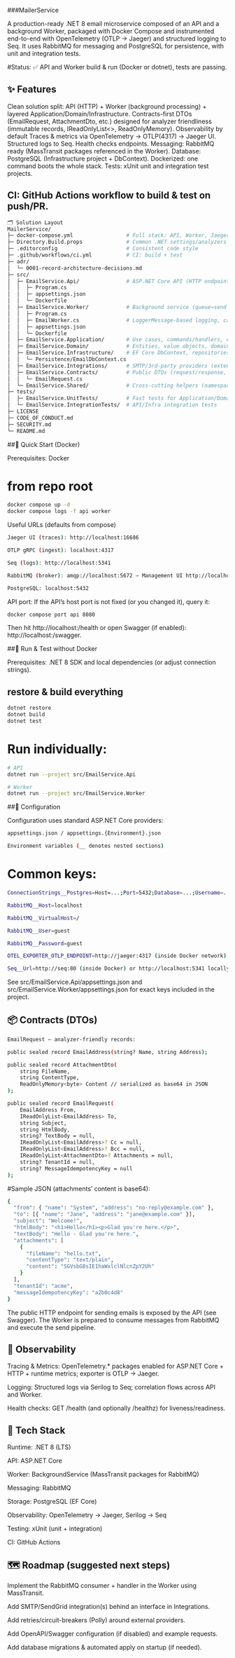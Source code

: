 ###MailerService

A production-ready .NET 8 email microservice composed of an API and a background Worker, packaged with Docker Compose and instrumented end-to-end with OpenTelemetry (OTLP → Jaeger) and structured logging to Seq. It uses RabbitMQ for messaging and PostgreSQL for persistence, with unit and integration tests.

#Status: ✅ API and Worker build & run (Docker or dotnet), tests are passing.

## ✨ Features
Clean solution split: API (HTTP) + Worker (background processing) + layered Application/Domain/Infrastructure.
Contracts-first DTOs (EmailRequest, AttachmentDto, etc.) designed for analyzer friendliness (immutable records, IReadOnlyList<>, ReadOnlyMemory<byte>).
Observability by default
Traces & metrics via OpenTelemetry → OTLP(4317) → Jaeger UI.
Structured logs to Seq.
Health checks endpoints.
Messaging: RabbitMQ ready (MassTransit packages referenced in the Worker).
Database: PostgreSQL (Infrastructure project + DbContext).
Dockerized: one command boots the whole stack.
Tests: xUnit unit and integration test projects.

## CI: GitHub Actions workflow to build & test on push/PR.
```bash
🗂️ Solution Layout
MailerService/
├─ docker-compose.yml                 # Full stack: API, Worker, Jaeger, Seq, RabbitMQ, Postgres
├─ Directory.Build.props              # Common .NET settings/analyzers
├─ .editorconfig                      # Consistent code style
├─ .github/workflows/ci.yml           # CI: build + test
├─ adr/
│  └─ 0001-record-architecture-decisions.md
├─ src/
│  ├─ EmailService.Api/               # ASP.NET Core API (HTTP endpoints)
│  │  ├─ Program.cs
│  │  ├─ appsettings.json
│  │  └─ Dockerfile
│  ├─ EmailService.Worker/            # Background service (queue→send pipeline)
│  │  ├─ Program.cs
│  │  ├─ EmailWorker.cs               # LoggerMessage-based logging, cancellation-friendly loop
│  │  ├─ appsettings.json
│  │  └─ Dockerfile
│  ├─ EmailService.Application/       # Use cases, commands/handlers, orchestration
│  ├─ EmailService.Domain/            # Entities, value objects, domain logic
│  ├─ EmailService.Infrastructure/    # EF Core DbContext, repositories, external adapters
│  │  └─ Persistence/EmailDbContext.cs
│  ├─ EmailService.Integrations/      # SMTP/3rd-party providers (extensible)
│  ├─ EmailService.Contracts/         # Public DTOs (request/response, records)
│  │  └─ EmailRequest.cs
│  └─ EmailService.Shared/            # Cross-cutting helpers (namespace: EmailService.Common)
├─ tests/
│  ├─ EmailService.UnitTests/         # Fast tests for Application/Domain
│  └─ EmailService.IntegrationTests/  # API/Infra integration tests
├─ LICENSE
├─ CODE_OF_CONDUCT.md
├─ SECURITY.md
└─ README.md
```
##🚀 Quick Start (Docker)

Prerequisites: Docker 

# from repo root
```bash
docker compose up -d
docker compose logs -f api worker
```
Useful URLs (defaults from compose)
```bash
Jaeger UI (traces): http://localhost:16686

OTLP gRPC (ingest): localhost:4317

Seq (logs): http://localhost:5341

RabbitMQ (broker): amqp://localhost:5672 — Management UI http://localhost:15672 (default user/pass if configured: guest / guest)

PostgreSQL: localhost:5432
```
API port: If the API’s host port is not fixed (or you changed it), query it:
```bash
docker compose port api 8080
```

Then hit http://localhost:<mapped-port>/health or open Swagger (if enabled): http://localhost:<mapped-port>/swagger.

##🧪 Run & Test without Docker

Prerequisites: .NET 8 SDK and local dependencies (or adjust connection strings).

## restore & build everything
```bash
dotnet restore
dotnet build
dotnet test
```

# Run individually:
```bash
# API
dotnet run --project src/EmailService.Api

# Worker
dotnet run --project src/EmailService.Worker
```
##🔧 Configuration

Configuration uses standard ASP.NET Core providers:
```bash
appsettings.json / appsettings.{Environment}.json

Environment variables (__ denotes nested sections)
```
# Common keys:
```bash
ConnectionStrings__Postgres=Host=...;Port=5432;Database=...;Username=...;Password=...

RabbitMQ__Host=localhost

RabbitMQ__VirtualHost=/

RabbitMQ__User=guest

RabbitMQ__Password=guest

OTEL_EXPORTER_OTLP_ENDPOINT=http://jaeger:4317 (inside Docker network) or http://localhost:4317 locally

Seq__Url=http://seq:80 (inside Docker) or http://localhost:5341 locally
```
See src/EmailService.Api/appsettings.json and src/EmailService.Worker/appsettings.json for exact keys included in the project.

## 📦 Contracts (DTOs)
```bash
EmailRequest — analyzer-friendly records:

public sealed record EmailAddress(string? Name, string Address);

public sealed record AttachmentDto(
    string FileName,
    string ContentType,
    ReadOnlyMemory<byte> Content // serialized as base64 in JSON
);

public sealed record EmailRequest(
    EmailAddress From,
    IReadOnlyList<EmailAddress> To,
    string Subject,
    string HtmlBody,
    string? TextBody = null,
    IReadOnlyList<EmailAddress>? Cc = null,
    IReadOnlyList<EmailAddress>? Bcc = null,
    IReadOnlyList<AttachmentDto>? Attachments = null,
    string? TenantId = null,
    string? MessageIdempotencyKey = null
);
```

#Sample JSON (attachments’ content is base64):
```bash
{
  "from": { "name": "System", "address": "no-reply@example.com" },
  "to": [{ "name": "Jane", "address": "jane@example.com" }],
  "subject": "Welcome!",
  "htmlBody": "<h1>Hello</h1><p>Glad you're here.</p>",
  "textBody": "Hello - Glad you're here.",
  "attachments": [
    {
      "fileName": "hello.txt",
      "contentType": "text/plain",
      "content": "SGVsbG8sIE1haWxlclNlcnZpY2Uh"
    }
  ],
  "tenantId": "acme",
  "messageIdempotencyKey": "a2b0c4d8"
}
```

The public HTTP endpoint for sending emails is exposed by the API (see Swagger).
The Worker is prepared to consume messages from RabbitMQ and execute the send pipeline.

## 🔭 Observability

Tracing & Metrics: OpenTelemetry.* packages enabled for ASP.NET Core + HTTP + runtime metrics; exporter is OTLP → Jaeger.

Logging: Structured logs via Serilog to Seq; correlation flows across API and Worker.

Health checks: GET /health (and optionally /healthz) for liveness/readiness.

## 🧰 Tech Stack

Runtime: .NET 8 (LTS)

API: ASP.NET Core

Worker: BackgroundService (MassTransit packages for RabbitMQ)

Messaging: RabbitMQ

Storage: PostgreSQL (EF Core)

Observability: OpenTelemetry → Jaeger, Serilog → Seq

Testing: xUnit (unit + integration)

CI: GitHub Actions

## 🗺️ Roadmap (suggested next steps)

Implement the RabbitMQ consumer + handler in the Worker using MassTransit.

Add SMTP/SendGrid integration(s) behind an interface in Integrations.

Add retries/circuit-breakers (Polly) around external providers.

Add OpenAPI/Swagger configuration (if disabled) and example requests.

Add database migrations & automated apply on startup (if needed).
